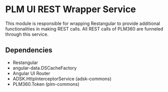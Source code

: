 # PLM UI REST Wrapper Service
This module is responsible for wrapping Restangular to provide additional functionalities in making REST calls.  All REST calls of PLM360 are funneled through this service.

## Dependencies
* Restangular
* angular-data.DSCacheFactory
* Angular UI Router
* ADSK.HttpInterceptorService (adsk-commons)
* PLM360.Token (plm-commons)
